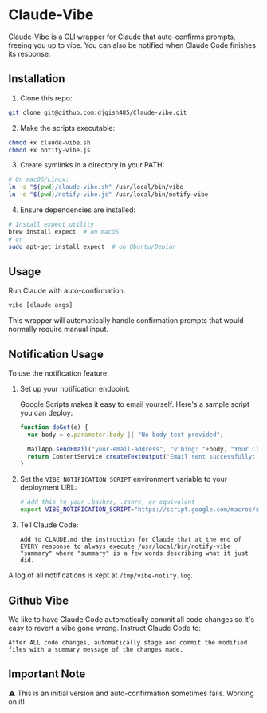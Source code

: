# Claude-Vibe

Claude-Vibe is a CLI wrapper for Claude that auto-confirms prompts, freeing you up to vibe. You can also be notified when Claude Code finishes its response.

## Installation

1. Clone this repo: 
```bash
git clone git@github.com:djgish485/Claude-vibe.git
```

2. Make the scripts executable:
```bash
chmod +x claude-vibe.sh
chmod +x notify-vibe.js
```

3. Create symlinks in a directory in your PATH:
```bash
# On macOS/Linux:
ln -s "$(pwd)/claude-vibe.sh" /usr/local/bin/vibe
ln -s "$(pwd)/notify-vibe.js" /usr/local/bin/notify-vibe
```

4. Ensure dependencies are installed:
```bash
# Install expect utility
brew install expect  # on macOS
# or
sudo apt-get install expect  # on Ubuntu/Debian
```

## Usage

Run Claude with auto-confirmation:
```bash
vibe [claude args]
```

This wrapper will automatically handle confirmation prompts that would normally require manual input.

## Notification Usage

To use the notification feature:

1. Set up your notification endpoint:

   Google Scripts makes it easy to email yourself. Here's a sample script you can deploy:

   ```javascript
   function doGet(e) {
     var body = e.parameter.body || "No body text provided";

     MailApp.sendEmail("your-email-address", "vibing: "+body, "Your Claude Code task has completed successfully.");
     return ContentService.createTextOutput("Email sent successfully: "+body);
   }
   ```

2. Set the `VIBE_NOTIFICATION_SCRIPT` environment variable to your deployment URL:

   ```bash
   # Add this to your .bashrc, .zshrc, or equivalent
   export VIBE_NOTIFICATION_SCRIPT="https://script.google.com/macros/s/your-deployed-script-id/exec"
   ```

3. Tell Claude Code:

   ```
   Add to CLAUDE.md the instruction for Claude that at the end of EVERY response to always execute /usr/local/bin/notify-vibe "summary" where "summary" is a few words describing what it just did.
   ```

A log of all notifications is kept at `/tmp/vibe-notify.log`.

## Github Vibe

We like to have Claude Code automatically commit all code changes so it's easy to revert a vibe gone wrong. Instruct Claude Code to:

```
After ALL code changes, automatically stage and commit the modified files with a summary message of the changes made.
```

## Important Note

⚠️ This is an initial version and auto-confirmation sometimes fails. Working on it!